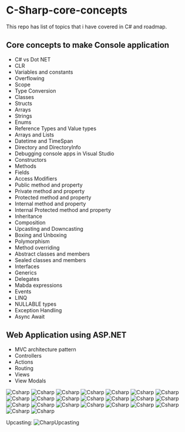 # C-Sharp-core-concepts
This repo has list of topics that i have covered in C# and roadmap.

## Core concepts to make Console application
- C# vs Dot NET
- CLR
- Variables and constants
- Overflowing
- Scope
- Type Conversion
- Classes
- Structs
- Arrays
- Strings
- Enums
- Reference Types and Value types
- Arrays and Lists
- Datetime and TimeSpan
- Directory and DirectoryInfo
- Debugging console apps in Visual Studio
- Constructors
- Methods
- Fields
- Access Modifiers
- Public method and property
- Private method and property
- Protected method and property
- Internal method and property
- Internal Protected method and property
- Inheritance
- Composition
- Upcasting and Downcasting
- Boxing and Unboxing
- Polymorphism
- Method overriding
- Abstract classes and members
- Sealed classes and members
- Interfaces
- Generics
- Delegates
- Mabda expressions
- Events
- LINQ
- NULLABLE types
- Exception Handling
- Async Await


## Web Application using ASP.NET
- MVC architecture pattern
- Controllers
- Actions
- Routing
- Views
- View Modals

![Csharp](https://github.com/balramsinghindia/tempfiles/blob/main/IMG_7153.jpg?raw=true)
![Csharp](https://github.com/balramsinghindia/tempfiles/blob/main/IMG_7154.jpg?raw=true)
![Csharp](https://github.com/balramsinghindia/tempfiles/blob/main/IMG_7155.jpg?raw=true)
![Csharp](https://github.com/balramsinghindia/tempfiles/blob/main/IMG_7156.jpg?raw=true)
![Csharp](https://github.com/balramsinghindia/tempfiles/blob/main/IMG_7157.jpg?raw=true)
![Csharp](https://github.com/balramsinghindia/tempfiles/blob/main/IMG_7158.jpg?raw=true)
![Csharp](https://github.com/balramsinghindia/tempfiles/blob/main/IMG_7159.jpg?raw=true)
![Csharp](https://github.com/balramsinghindia/tempfiles/blob/main/IMG_7160.jpg?raw=true)
![Csharp](https://github.com/balramsinghindia/tempfiles/blob/main/IMG_7161.jpg?raw=true)
![Csharp](https://github.com/balramsinghindia/tempfiles/blob/main/IMG_7162.jpg?raw=true)
![Csharp](https://github.com/balramsinghindia/tempfiles/blob/main/IMG_7163.jpg?raw=true)
![Csharp](https://github.com/balramsinghindia/tempfiles/blob/main/IMG_7164.jpg?raw=true)
![Csharp](https://github.com/balramsinghindia/tempfiles/blob/main/IMG_7165.jpg?raw=true)
![Csharp](https://github.com/balramsinghindia/tempfiles/blob/main/IMG_7166.jpg?raw=true)
![Csharp](https://github.com/balramsinghindia/tempfiles/blob/main/IMG_7167.jpg?raw=true)
![Csharp](https://github.com/balramsinghindia/tempfiles/blob/main/IMG_7168.jpg?raw=true)
![Csharp](https://github.com/balramsinghindia/tempfiles/blob/main/IMG_7169.jpg?raw=true)
![Csharp](https://github.com/balramsinghindia/tempfiles/blob/main/IMG_7170.jpg?raw=true)
![Csharp](https://github.com/balramsinghindia/tempfiles/blob/main/IMG_7171.jpg?raw=true)
![Csharp](https://github.com/balramsinghindia/tempfiles/blob/main/IMG_7172.jpg?raw=true)
![Csharp](https://github.com/balramsinghindia/tempfiles/blob/main/IMG_7173.jpg?raw=true)
![Csharp](https://github.com/balramsinghindia/tempfiles/blob/main/IMG_7174.jpg?raw=true)
![Csharp](https://github.com/balramsinghindia/tempfiles/blob/main/IMG_7175.jpg?raw=true)

Upcasting:
![CharpUpcasting](https://raw.githubusercontent.com/balramsinghindia/tempfiles/main/Screenshot%202023-12-01%20at%2011.44.35%20am.png)

